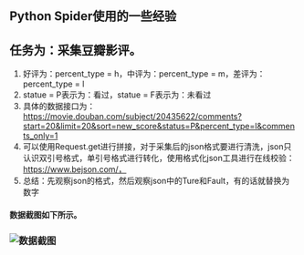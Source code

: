 ## Python Spider使用的一些经验
## 任务为：采集豆瓣影评。
1. 好评为：percent_type = h，中评为：percent_type = m，差评为：percent_type = l
2. statue = P表示为：看过，statue = F表示为：未看过
3. 具体的数据接口为：https://movie.douban.com/subject/20435622/comments?start=20&limit=20&sort=new_score&status=P&percent_type=l&comments_only=1
4. 可以使用Request.get进行拼接，对于采集后的json格式要进行清洗，json只认识双引号格式，单引号格式进行转化，使用格式化json工具进行在线校验：https://www.bejson.com/，
5. 总结：先观察json的格式，然后观察json中的Ture和Fault，有的话就替换为数字
#### 数据截图如下所示。
### ![数据截图](https://github.com/CarryChang/-/blob/master/%E8%B1%86%E7%93%A3%E5%BD%B1%E8%AF%84%E9%87%87%E9%9B%86/%E6%95%B0%E6%8D%AE%E6%88%AA%E5%9B%BE/%E6%95%B0%E6%8D%AE%E6%88%AA%E5%9B%BE.png)
